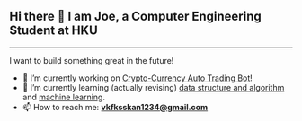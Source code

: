 ## Hi there 👋 I am Joe, a Computer Engineering Student at HKU
***
I want to build something great in the future!
- 🔭 I’m currently working on [Crypto-Currency Auto Trading Bot](https://github.com/JoohanJin/AutoCryptoTrading)!
- 🌱 I’m currently learning (actually revising) [data structure and algorithm](https://github.com/JoohanJin/DSA) and [machine learning]([https://github.com/JoohanJin/](https://github.com/JoohanJin/ML_DL)).
- 📫 How to reach me: **vkfksskan1234@gmail.com**
<!--
**JoohanJin/JoohanJin** is a ✨ _special_ ✨ repository because its `README.md` (this file) appears on your GitHub profile.

Here are some ideas to get you started:

- 🔭 I’m currently working on ...
- 🌱 I’m currently learning ...
- 👯 I’m looking to collaborate on ...
- 🤔 I’m looking for help with ...
- 💬 Ask me about ...
- 📫 How to reach me: ...
- 😄 Pronouns: ...
- ⚡ Fun fact: ...
-->
